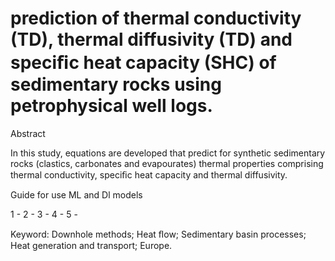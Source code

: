 # prediction of thermal conductivity (TD), thermal diffusivity (TD) and speciﬁc heat capacity (SHC) of sedimentary rocks using petrophysical well logs.
Abstract

In this study, equations are developed that predict for synthetic sedimentary rocks (clastics,
carbonates and evapourates) thermal properties comprising thermal conductivity, speciﬁc heat
capacity and thermal diffusivity.

Guide for use ML and Dl models

1 - 
2 -
3 -
4 -
5 -

Keyword: Downhole methods; Heat ﬂow; Sedimentary basin processes; Heat generation and transport; Europe. 

